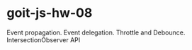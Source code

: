 # goit-js-hw-08
Event propagation. Event delegation. Throttle and Debounce. IntersectionObserver API
